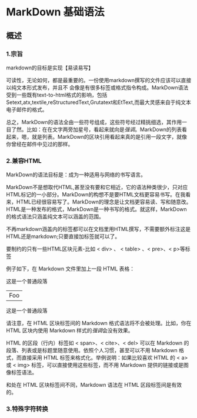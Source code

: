 # MarkDown 基础语法

## 概述
### 1.宗旨
markdown的目标是实现【易读易写】

可读性，无论如何，都是最重要的。一份使用markdown撰写的文件应该可以直接以纯文本形式发布，并且不
会像是有很多标签或格式指令构成。MarkDown语法受到一些既有text-to-html格式的影响，包括Setext,atx,textile,reStructuredText,Grutatext和EtText,而最大灵感来自于纯文本电子邮件的格式。

总之，MarkDown的语法全由一些符号组成，这些符号经过精挑细选，其作用一目了然。比如：在在文字两旁加星号，看起来就向是*强调*。MarkDown的列表看起来，嗯，就是列表。MarkDown的区块引用看起来真的是引用一段文字，就像你曾经在邮件中见过的那样。

### 2.兼容HTML
MarkDown的语法目标是：成为一种适用与网络的书写语言。


MarkDown不是想取代HTML,甚至没有要和它相近，它的语法种类很少，只对应HTML标记的一小部分。MarkDown的构想不是要HTML文档更容易书写。在我看来，HTML已经很容易写了。MarkDown的理念是让文档更容易读、写和随意改。HTML是一种发布的格式，MarkDown是一种书写的格式。就这样，MarkDown的格式语法只涵盖纯文本可以涵盖的范围。

不再markdown涵盖内的标签都可以在文档里用HTML撰写，不需要额外标注这是HTML还是markdown;只要直接加标签就可以了。

要制约的只有一些HTML区块元素-比如 < div> 、 < table> 、< pre>、< p>等标签


例子如下，在 Markdown 文件里加上一段 HTML 表格：

这是一个普通段落

<table>
    <tr>
        <td>Foo</td>
    </tr>
</table>

这是一个普通段落

请注意，在 HTML 区块标签间的 Markdown 格式语法将不会被处理。比如，你在 HTML 区块内使用 Markdown 样式的*强调*会没有效果。

HTML 的区段（行内）标签如 < span>、< cite>、< del> 可以在 Markdown 的段落、列表或是标题里随意使用。依照个人习惯，甚至可以不用 Markdown 格式，而直接采用 HTML 标签来格式化。举例说明：如果比较喜欢 HTML 的 < a> 或 < img> 标签，可以直接使用这些标签，而不用 Markdown 提供的链接或是图像标签语法。

和处在 HTML 区块标签间不同，Markdown 语法在 HTML 区段标签间是有效的。

### 3.特殊字符转换
